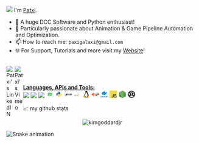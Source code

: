 
<img src="https://github.com/pop/gif_collection/blob/master/001%20-%20mindblown.gif" width="30px"> I'm [Patxi](https://www.linkedin.com/in/patxi-exequiel-aguirre-98b17141/).

- 💬 A huge DCC Software and Python enthusiast!
- 💖 Particularly passionate about Animation & Game Pipeline Automation and Optimization.
- 📫 How to reach me: `paxigalaxi@gmail.com`
- 🌐 For Support, Tutorials and more visit my [Website](https://www.patagu.org)!

<br>
<a href="https://www.linkedin.com/in/patxi-exequiel-aguirre-98b17141/">
  <img align="left" alt="Patxi's LinkedIN" width="22px" src="https://raw.githubusercontent.com/peterthehan/peterthehan/master/assets/linkedin.svg" />
</a>
<a href="https://vimeo.com/paxigalaxi">
  <img align="left" alt="Patxi's Vimeo" width="22px" src="https://logos-download.com/wp-content/uploads/2021/01/Vimeo_Logo.svg" />
<!-- <a href="https://www.fiverr.com/paxigalaxi">
  <img align="left" alt="Patxi's Fiverr" width="22px" src="https://avatars.githubusercontent.com/u/807499?s=200&v=4" /> -->
<!-- <a href="https://www.hackerearth.com/@PatxiExequielAguirre">
  <img align="left" alt="Patxi's HackerEarth" width="22px" src="https://upload.wikimedia.org/wikipedia/commons/thumb/e/e8/HackerEarth_logo.png/480px-HackerEarth_logo.png" /> -->

<br>
<br>

**Languages, APIs and Tools:**
<br>
[<code><img height="20" src="https://avatars.githubusercontent.com/u/52924476?s=200&v=4"></code>](https://www.blender.org/)
[<code><img height="20" src="https://avatars.githubusercontent.com/u/1576570?s=200&v=4"></code>](https://github.com/sideeffects)
[<code><img height="20" src="https://avatars.githubusercontent.com/u/7914533?s=200&v=4"></code>](https://github.com/Autodesk)
[<code><img height="20" src="https://raw.githubusercontent.com/github/explore/80688e429a7d4ef2fca1e82350fe8e3517d3494d/topics/qt/qt.png"></code>](https://github.com/topics/qt)
[<code><img height="20" src="https://raw.githubusercontent.com/github/explore/80688e429a7d4ef2fca1e82350fe8e3517d3494d/topics/python/python.png"></code>](https://www.python.org/)
[<code><img height="20" src="https://raw.githubusercontent.com/github/explore/80688e429a7d4ef2fca1e82350fe8e3517d3494d/topics/bash/bash.png"></code>](https://www.gnu.org/software/bash/)
[<code><img height="20" src="https://raw.githubusercontent.com/github/explore/80688e429a7d4ef2fca1e82350fe8e3517d3494d/topics/mysql/mysql.png"></code>](https://www.mysql.com/)
[<code><img height="20" src="https://raw.githubusercontent.com/github/explore/80688e429a7d4ef2fca1e82350fe8e3517d3494d/topics/linux/linux.png"></code>](https://www.linux.org/)
[<code><img height="20" src="https://raw.githubusercontent.com/github/explore/80688e429a7d4ef2fca1e82350fe8e3517d3494d/topics/git/git.png"></code>](https://github.com/)
[<code><img height="20" src="https://raw.githubusercontent.com/github/explore/80688e429a7d4ef2fca1e82350fe8e3517d3494d/topics/docker/docker.png"></code>](https://www.docker.com/)
[<code><img height="20" src="https://raw.githubusercontent.com/github/explore/80688e429a7d4ef2fca1e82350fe8e3517d3494d/topics/javascript/javascript.png"></code>](https://www.javascript.com/)
[<code><img height="20" src="https://raw.githubusercontent.com/github/explore/80688e429a7d4ef2fca1e82350fe8e3517d3494d/topics/nodejs/nodejs.png"></code>](https://nodejs.org/)
[<code><img height="20" src="https://raw.githubusercontent.com/github/explore/80688e429a7d4ef2fca1e82350fe8e3517d3494d/topics/rust/rust.png"></code>](https://www.rust-lang.org/)





📈 my github stats

<p align="center"> <img src="https://github-readme-stats.vercel.app/api?username=kimgoddardjr&show_icons=true&theme=gotham" alt="kimgoddardjr" />

![Snake animation](https://github.com/KimGoddardJr/KimGoddardJr/blob/output/github-contribution-grid-snake.svg)